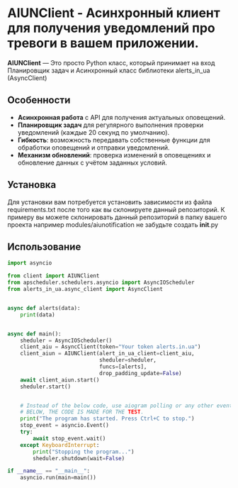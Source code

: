 # AIUNClient - Асинхронный клиент для получения уведомлений про тревоги в вашем приложении.
**AIUNClient** — Это просто Python класс, который принимает на вход Планировщик задач и Асинхронный класс библиотеки alerts_in_ua (AsyncClient)

## Особенности

- **Асинхронная работа** с API для получения актуальных оповещений.
- **Планировщик задач** для регулярного выполнения проверки уведомлений (каждые 20 секунд по умолчанию).
- **Гибкость**: возможность передавать собственные функции для обработки оповещений и отправки уведомлений.
- **Механизм обновлений**: проверка изменений в оповещениях и обновление данных с учётом заданных условий.
  
## Установка
Для установки вам потребуется установить зависимости из файла requirements.txt после того как вы склонируете данный репозиторий.
К примеру вы можете склонировать данный репозиторий в папку вашего проекта например modules/aiunotification не забудьте создать __init__.py


## Использование

```python
import asyncio

from client import AIUNClient
from apscheduler.schedulers.asyncio import AsyncIOScheduler
from alerts_in_ua.async_client import AsyncClient


async def alerts(data):
    print(data)


async def main():
    sheduler = AsyncIOScheduler()
    client_aiu = AsyncClient(token="Your token alerts.in.ua")
    client_aiun = AIUNClient(alert_in_ua_client=client_aiu,
                             sheduler=sheduler,
                             funcs=[alerts],
                             drop_padding_update=False)
    await client_aiun.start()
    sheduler.start()


    # Instead of the below code, use aiogram polling or any other event loop.
    # BELOW, THE CODE IS MADE FOR THE TEST.
    print("The program has started. Press Ctrl+C to stop.")
    stop_event = asyncio.Event()
    try:
        await stop_event.wait()
    except KeyboardInterrupt:
        print("Stopping the program...")
        sheduler.shutdown(wait=False)

if __name__ == "__main__":
    asyncio.run(main=main())


```

